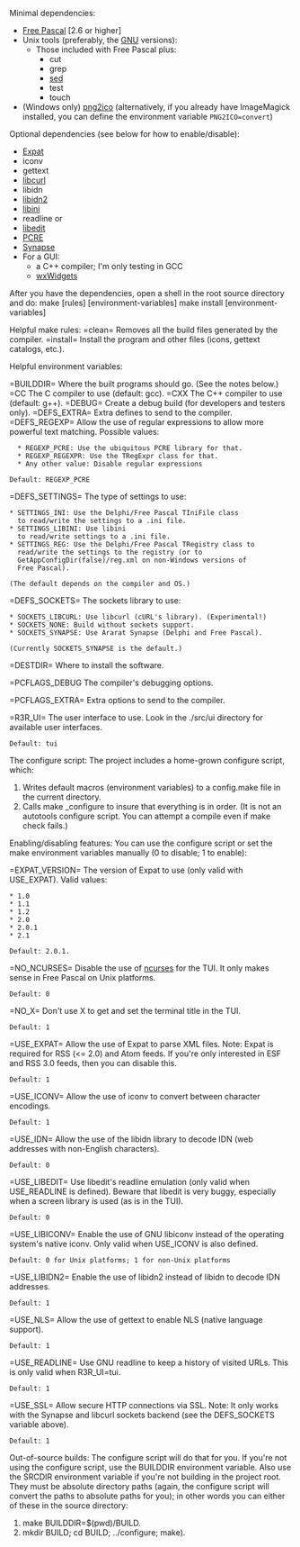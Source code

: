 Minimal dependencies:

* [Free Pascal](http://www.freepascal.org/) [2.6 or higher]
* Unix tools (preferably, the [GNU](http://www.gnu.org/) versions):
    * Those included with Free Pascal plus:
      * cut
      * grep
      * [sed](http://sed.sourceforge.net/)
      * test
      * touch
* (Windows only) [png2ico](http://www.winterdrache.de/freeware/png2ico/) (alternatively, if you already have ImageMagick installed, you can define the environment variable `PNG2ICO=convert`)

Optional dependencies (see below for how to enable/disable):

* [Expat](http://www.libexpat.org)
* iconv
* gettext
* [libcurl](http://curl.haxx.se/)
* libidn
* [libidn2](http://www.josefsson.org/libidn2/)
* [libini](http://sourceforge.net/projects/libini)
* readline or
* [libedit](http://www.thrysoee.dk/editline/)
* [PCRE](http://pcre.org/)
* [Synapse](http://synapse.ararat.cz/)
* For a GUI:
    * a C++ compiler; I'm only testing in GCC
    * [wxWidgets](http://wxwidgets.org/)

After you have the dependencies, open a shell in the root source
directory and do:
make [rules] [environment-variables]
make install [environment-variables]

Helpful make rules:
=clean=
    Removes all the build files generated by the compiler.
=install=
    Install the program and other files
    (icons, gettext catalogs, etc.).

Helpful environment variables:

=BUILDDIR=
      Where the built programs should go.
      (See the notes below.)
=CC
    The C compiler to use (default: gcc).
=CXX
    The C++ compiler to use (default: g++).
=DEBUG=
    Create a debug build (for developers and testers only).
=DEFS\_EXTRA=
    Extra defines to send to the compiler.
=DEFS\_REGEXP=
    Allow the use of regular expressions to allow more powerful text matching.
    Possible values:

      * REGEXP_PCRE: Use the ubiquitous PCRE library for that.
      * REGEXP_REGEXPR: Use the TRegExpr class for that.
      * Any other value: Disable regular expressions

    Default: REGEXP_PCRE
=DEFS\_SETTINGS=
    The type of settings to use:

    * SETTINGS_INI: Use the Delphi/Free Pascal TIniFile class
      to read/write the settings to a .ini file.
    * SETTINGS_LIBINI: Use libini
      to read/write settings to a .ini file.
    * SETTINGS_REG: Use the Delphi/Free Pascal TRegistry class to
      read/write the settings to the registry (or to
      GetAppConfigDir(false)/reg.xml on non-Windows versions of
      Free Pascal).

    (The default depends on the compiler and OS.)
=DEFS\_SOCKETS=
    The sockets library to use:

    * SOCKETS_LIBCURL: Use libcurl (cURL's library). (Experimental!)
    * SOCKETS_NONE: Build without sockets support.
    * SOCKETS_SYNAPSE: Use Ararat Synapse (Delphi and Free Pascal).

    (Currently SOCKETS_SYNAPSE is the default.)

=DESTDIR=
    Where to install the software.

=PCFLAGS\_DEBUG
    The compiler's debugging options.

=PCFLAGS\_EXTRA=
    Extra options to send to the compiler.

=R3R\_UI=
    The user interface to use.  Look in the ./src/ui directory for
    available user interfaces.

    Default: tui

The configure script:
The project includes a home-grown configure script, which:

1. Writes default macros (environment variables) to a config.make
     file in the current directory.
2. Calls make \_configure to insure that everything is in order.
(It is not an autotools configure script.  You can attempt a compile
even if make check fails.)

Enabling/disabling features:
You can use the configure script or set the make environment
variables manually (0 to disable; 1 to enable):

=EXPAT\_VERSION=
    The version of Expat to use (only valid with USE\_EXPAT). Valid values:

    * 1.0
    * 1.1
    * 1.2
    * 2.0
    * 2.0.1
    * 2.1

    Default: 2.0.1.
=NO\_NCURSES=
    Disable the use of [ncurses](http://gnu.org/software/ncurses/) for
    the TUI. It only makes sense in Free Pascal on Unix platforms.

    Default: 0
=NO\_X=
    Don't use X to get and set the terminal title in the TUI.

    Default: 1
=USE\_EXPAT=
    Allow the use of Expat to parse XML files.
    Note: Expat is required for RSS (<= 2.0) and Atom feeds.  If
    you're only interested in ESF and RSS 3.0 feeds, then you can
    disable this.

    Default: 1
=USE\_ICONV=
    Allow the use of iconv to convert between character encodings.

    Default: 1
=USE\_IDN=
    Allow the use of the libidn library to decode IDN (web addresses
    with non-English characters).

    Default: 0
=USE\_LIBEDIT=
    Use libedit's readline emulation (only valid when USE\_READLINE
    is defined).  Beware that libedit is very buggy, especially
    when a screen library is used (as is in the TUI).

    Default: 0
=USE\_LIBICONV=
    Enable the use of GNU libiconv instead of the operating system's native
    iconv.  Only valid when USE_ICONV is also defined.

    Default: 0 for Unix platforms; 1 for non-Unix platforms
=USE\_LIBIDN2=
    Enable the use of libidn2 instead of libidn to decode IDN
    addresses.

    Default: 1
=USE\_NLS=
    Allow the use of gettext to enable NLS (native language support).

    Default: 1
=USE\_READLINE=
    Use GNU readline to keep a history of visited URLs.
    This is only valid when R3R\_UI=tui.

    Default: 1
=USE\_SSL=
    Allow secure HTTP connections via SSL.
    Note: It only works with the Synapse and libcurl sockets backend
    (see the DEFS\_SOCKETS variable above).

    Default: 1

Out-of-source builds:
The configure script will do that for you.  If you're not using the
configure script, use the BUILDDIR environment variable.  Also use
the SRCDIR environment variable if you're not building in the
project root.  They must be absolute directory paths (again, the
configure script will convert the paths to absolute paths for you);
in other words you can either of these in the source directory:

1. make BUILDDIR=$(pwd)/BUILD.
2. mkdir BUILD; cd BUILD; ../configure; make).
